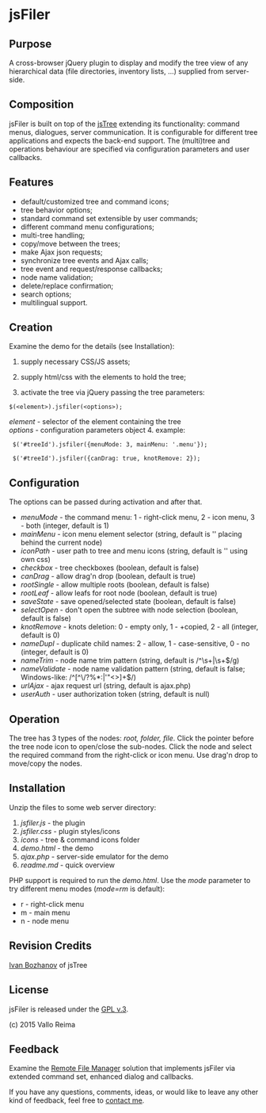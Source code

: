 
# jsFiler

## Purpose

A cross-browser jQuery plugin to display and modify the tree view of any hierarchical data (file directories, inventory lists, ...) supplied from server-side.


## Composition

jsFiler is built on top of the [jsTree] extending its functionality: command menus, dialogues, server communication. 
It is configurable for different tree applications and expects the back-end support. 
The (multi)tree and operations behaviour are specified via configuration parameters and user callbacks.


## Features

+ default/customized tree and command icons;
+ tree behavior options;
+ standard command set extensible by user commands;
+ different command menu configurations;
+ multi-tree handling;
+ copy/move between the trees;
+ make Ajax json requests;
+ synchronize tree events and Ajax calls;
+ tree event and request/response callbacks;
+ node name validation;
+ delete/replace confirmation;
+ search options;
+ multilingual support.


## Creation

Examine the demo for the details (see Installation):

1. supply necessary CSS/JS assets;

2. supply html/css with the elements to hold the tree;

3. activate the tree via jQuery passing the tree parameters:

 ``` $(<element>).jsfiler(<options>); ```

 *element* - selector of the element containing the tree</br>
 *options* - configuration parameters object
4. example:

 ``` $('#treeId').jsfiler({menuMode: 3, mainMenu: '.menu'});```

 ``` $('#treeId').jsfiler({canDrag: true, knotRemove: 2});``` 

## Configuration
The options can be passed during activation and after that.

+ *menuMode* - the command menu: 1 - right-click menu, 2 - icon menu, 3 - both (integer, default is 1)
+ *mainMenu* - icon menu element selector (string, default is '' placing behind the current node)
+ *iconPath* - user path to tree and menu icons (string, default is '' using own css)
+ *checkbox* -  tree checkboxes (boolean, default is false)
+ *canDrag* -  allow drag'n drop (boolean, default is true)
+ *rootSingle* - allow multiple roots (boolean, default is false)
+ *rootLeaf* - allow leafs for root node (boolean, default is true)
+ *saveState* - save opened/selected state (boolean, default is false)
+ *selectOpen* - don't open the subtree with node selection (boolean, default is false)
+ *knotRemove* - knots deletion: 0 - empty only, 1 - +copied, 2 - all (integer, default is 0)
+ *nameDupl* - duplicate child names: 2 - allow, 1 - case-sensitive, 0 - no (integer, default is 0)
+ *nameTrim* - node name trim pattern (string, default is /^\s+|\s+$/g)
+ *nameValidate* - node name validation pattern (string, default is false; Windows-like: /^[^\\\/?%*:|'\"<>]+$/)
+ *urlAjax* - ajax request url (string, default is ajax.php)
+ *userAuth* - user authorization token (string, default is null)


## Operation

The tree has 3 types of the nodes: *root, folder, file*. Click the pointer before the tree node icon to open/close the sub-nodes. 
Click the node and select the required command from the right-click or icon menu. Use drag'n drop to move/copy the nodes.

## Installation

Unzip the files to some web server directory: 

1. *jsfiler.js* - the plugin
2. *jsfiler.css* - plugin styles/icons
3. *icons* - tree & command icons folder
5. *demo.html* - the demo
6. *ajax.php* - server-side emulator for the demo
7. *readme.md* - quick overview

PHP support is required to run the *demo.html*. Use the *mode* parameter to try different menu modes (*mode=rm* is default):

+ r - right-click menu
+ m - main menu
+ n - node menu

## Revision Credits

[Ivan Bozhanov] of jsTree

## License

jsFiler is released under the [GPL v.3].

(c) 2015 Vallo Reima

## Feedback
Examine the [Remote File Manager] solution that implements jsFiler via extended command set, enhanced dialog and callbacks.

If you have any questions, comments, ideas, or would like to leave any other kind of feedback, feel free to [contact me].

[Ivan Bozhanov]: http://vakata.com/en/
[jsTree]: https://www.jstree.com/
[GPL v.3]: https://www.gnu.org/licenses/gpl-3.0.html
[contact me]: mailto:vallo@vregistry.com?subject=jsFiler
[Remote File Manager]: http://vregistry.com/filer/
